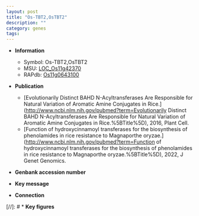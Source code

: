 ```yaml
---
layout: post
title: "Os-TBT2,OsTBT2"
description: ""
category: genes
tags: 
---
```


* **Information**  
    + Symbol: Os-TBT2,OsTBT2  
    + MSU: [LOC_Os11g42370](http://rice.uga.edu/cgi-bin/ORF_infopage.cgi?orf=LOC_Os11g42370)  
    + RAPdb: [Os11g0643100](https://rapdb.dna.affrc.go.jp/locus/?name=Os11g0643100)  

* **Publication**  
    + [Evolutionarily Distinct BAHD N-Acyltransferases Are Responsible for Natural Variation of Aromatic Amine Conjugates in Rice.](http://www.ncbi.nlm.nih.gov/pubmed?term=Evolutionarily Distinct BAHD N-Acyltransferases Are Responsible for Natural Variation of Aromatic Amine Conjugates in Rice.%5BTitle%5D), 2016, Plant Cell.
    + [Function of hydroxycinnamoyl transferases for the biosynthesis of phenolamides in rice resistance to Magnaporthe oryzae.](http://www.ncbi.nlm.nih.gov/pubmed?term=Function of hydroxycinnamoyl transferases for the biosynthesis of phenolamides in rice resistance to Magnaporthe oryzae.%5BTitle%5D), 2022, J Genet Genomics.

* **Genbank accession number**  

* **Key message**  

* **Connection**  

[//]: # * **Key figures**  


